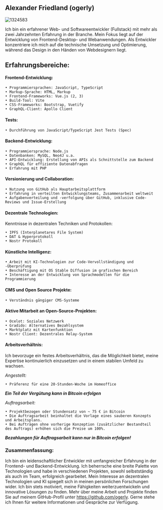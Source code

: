 ## Alexander Friedland (ogerly)

![1324583](https://github.com/ogerly/ogerly/assets/1324583/fc452872-887f-425d-8b6e-6a5170ddeba3)

Ich bin ein erfahrener Web- und Softwareentwickler (Fullstack) mit mehr als zwei Jahrzehnten Erfahrung in der Branche. Mein Fokus liegt auf der Entwicklung von Frontend-Desktop- und Webanwendungen. 
Als Entwickler konzentriere ich mich auf die technische Umsetzung und Optimierung, während das Design in den Händen von Webdesignern liegt.


## Erfahrungsbereiche:

#### Frontend-Entwicklung:
    • Programmiersprachen: JavaScript, TypeScript
    • Markup-Sprache: HTML, Markup
    • Frontend-Frameworks: Vue.js (2, 3)
    • Build-Tool: Vite
    • CSS-Frameworks: Bootstrap, Vuetify
    • GraphQL-Client: Apollo Client

#### Tests:
    • Durchführung von JavaScript/TypeScript Jest Tests (Spec)

#### Backend-Entwicklung:
    • Programmiersprache: Node.js
    • Datenbanken: MySQL, Neo4J u.a.
    • API-Entwicklung: Erstellung von APIs als Schnittstelle zum Backend
    • GraphQL für effiziente Datenabfragen
    • Erfahrung mit PHP

#### Versionierung und Collaboration:
    • Nutzung von GitHub als Hauptarbeitsplattform
    • Erfahrung in verteilten Entwicklungsteams, Zusammenarbeit weltweit
    • Aufgabenverteilung und -verfolgung über GitHub, inklusive Code-Reviews und Issue-Erstellung

#### Dezentrale Technologien:
Kenntnisse in dezentralen Techniken und Protokollen: 

    • IPFS (Interplanetares File System)
    • DAT & Hyperprotokoll
    • Nostr Protokoll
 
#### Künstliche Intelligenz:
    • Arbeit mit KI-Technologien zur Code-Vervollständigung und -Überprüfung
    • Beschäftigung mit OS Stable Diffusion im grafischen Bereich
    • Interesse an der Entwicklung von Sprachmodellen für die Programmierung

#### CMS und Open Source Projekte:
    • Verständnis gängiger CMS-Systeme

#### Aktive Mitarbeit an Open-Source-Projekten:
    • Ocelot: Soziales Netzwerk
    • Gradido: Alternatives Bezahlsystem
    • Marktplatz mit Kartenfunktion
    • Nostr Client: Dezentrales Relay-System


#### Arbeitsverhältnis:

Ich bevorzuge ein festes Arbeitsverhältnis, das die Möglichkeit bietet, meine Expertise kontinuierlich einzusetzen und in einem stabilen Umfeld zu wachsen.

_Angestellt:_

    • Präferenz für eine 20-Stunden-Woche im Homeoffice
***Ein Teil der Vergütung kann in Bitcoin erfolgen***


_Auftragsarbeit:_

    • Projektbezogen oder Stundensatz von ~ 75 € in Bitcoin
    • Die Auftragsarbeit beinhaltet die Vorlage eines sauberen Konzepts und Arbeitsplans.
    • Bei Aufträgen ohne vorherige Konzeption (zusätzlicher Bestandteil des Auftrags) erhöhen sich die Preise um 100%.
***Bezahlungen für Auftragsarbeit kann nur in Bitcoin erfolgen!***

    

### Zusammenfassung:

Ich bin ein leidenschaftlicher Entwickler mit umfangreicher Erfahrung in der Frontend- und Backend-Entwicklung. Ich beherrsche eine breite Palette von Technologien und habe in verschiedenen Projekten, sowohl selbstständig als auch im Team, erfolgreich gearbeitet. Mein Interesse an dezentralen Technologien und KI spiegelt sich in meinen persönlichen Forschungen wider. Ich bin stets motiviert, meine Fähigkeiten weiterzuentwickeln und innovative Lösungen zu finden. Mehr über meine Arbeit und Projekte finden Sie auf meinem GitHub-Profil unter https://github.com/ogerly. Gerne stehe ich Ihnen für weitere Informationen und Gespräche zur Verfügung.

<!--
**ogerly/ogerly** is a ✨ _special_ ✨ repository because its `README.md` (this file) appears on your GitHub profile.

Here are some ideas to get you started:

- 🔭 I’m currently working on ...
- 🌱 I’m currently learning ...
- 👯 I’m looking to collaborate on ...
- 🤔 I’m looking for help with ...
- 💬 Ask me about ...
- 📫 How to reach me: ...
- 😄 Pronouns: ...
- ⚡ Fun fact: ...
-->

